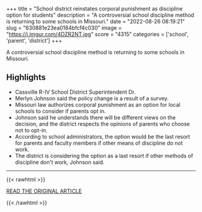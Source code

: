 +++
title = "School district reinstates corporal punishment as discipline option for students"
description = "A controversial school discipline method is returning to some schools in Missouri."
date = "2022-08-26 08:19:21"
slug = "630881e23ea0184bfcf4c030"
image = "https://i.imgur.com/4DZR2NT.jpg"
score = "4315"
categories = ['school', 'parent', 'district']
+++

A controversial school discipline method is returning to some schools in Missouri.

## Highlights

- Cassville R-IV School District Superintendent Dr.
- Merlyn Johnson said the policy change is a result of a survey.
- Missouri law authorizes corporal punishment as an option for local schools to consider if parents opt in.
- Johnson said he understands there will be different views on the decision, and the district respects the opinions of parents who choose not to opt-in.
- According to school administrators, the option would be the last resort for parents and faculty members if other means of discipline do not work.
- The district is considering the option as a last resort if other methods of discipline don't work, Johnson said.

---

{{< rawhtml >}}
  <p class="article-category">
    <a target="_blank" href="https://www.wndu.com/2022/08/25/school-district-reinstates-corporal-punishment-discipline-option-students/">READ THE ORIGINAL ARTICLE</a>
  </p>
{{< /rawhtml >}}
